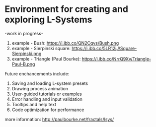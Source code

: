 # Environment for creating and exploring L-Systems

-work in progress-

1. example - Bush: https://i.ibb.co/QN2Cqvs/Bush.png
2. example - Sierpinski square: https://i.ibb.co/5LR12jJ/Square-Sierpinski.png
3. example - Triangle (Paul Bourke): https://i.ibb.co/NrrQ9Xv/Triangle-Paul-B.png


Future enchancements include: 

1. Saving and loading L-system presets
3. Drawing process animation
4. User-guided tutorials or examples
5. Error handling and input validation
6. Tooltips and help text
7. Code optimization for performance

more information: http://paulbourke.net/fractals/lsys/ 
